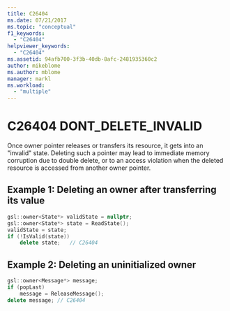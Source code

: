 ```yaml
---
title: C26404
ms.date: 07/21/2017
ms.topic: "conceptual"
f1_keywords:
  - "C26404"
helpviewer_keywords:
  - "C26404"
ms.assetid: 94afb700-3f3b-40db-8afc-2481935360c2
author: mikeblome
ms.author: mblome
manager: markl
ms.workload:
  - "multiple"
---
```

# C26404  DONT_DELETE_INVALID
Once owner pointer releases or transfers its resource, it gets into an "invalid" state.
Deleting such a pointer may lead to immediate memory corruption due to double delete, or to an access violation when the deleted resource is accessed from another owner pointer.

## Example 1: Deleting an owner after transferring its value

```cpp
gsl::owner<State*> validState = nullptr;
gsl::owner<State*> state = ReadState();
validState = state;
if (!IsValid(state))
    delete state;   // C26404
```

## Example 2: Deleting an uninitialized owner

```cpp
gsl::owner<Message*> message;
if (popLast)
    message = ReleaseMessage();
delete message; // C26404
```